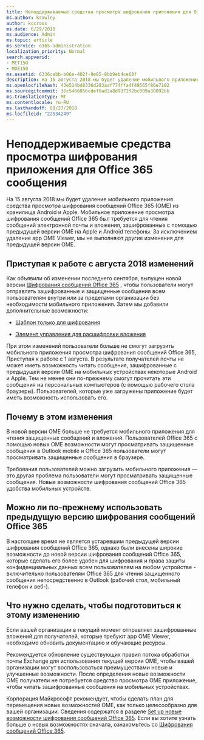 ```yaml
---
title: Неподдерживаемые средства просмотра шифрования приложения для Office 365 сообщения
ms.author: krowley
author: kccross
ms.date: 6/29/2018
ms.audience: Admin
ms.topic: article
ms.service: o365-administration
localization_priority: Normal
search.appverid:
- MET150
- MOE150
ms.assetid: 6336cabb-b06e-402f-9e85-8bb9eb4ce68f
description: На 15 августа 2018 мы будет удаление мобильного приложения средства просмотра шифрования сообщений Office 365 (OME) из хранилища Android и Apple. Мобильное приложение просмотра шифрования сообщений Office 365 был требуется для чтения сообщений электронной почты и вложения, зашифрованные с помощью предыдущей версии OME на Apple и Android телефоны. За исключением удаление app OME Viewer, мы не выполняют другие изменения для предыдущей версии OME.
ms.openlocfilehash: 43e514bd8336d283aaf774ffa4f49565f86e7102
ms.sourcegitcommit: 36c5466056cdef6ad2a8d9372f2bc009a30892bb
ms.translationtype: MT
ms.contentlocale: ru-RU
ms.lasthandoff: 08/27/2018
ms.locfileid: "22534249"
---
```

# <a name="deprecating-office-365-message-encryption-viewer-app"></a>Неподдерживаемые средства просмотра шифрования приложения для Office 365 сообщения

На 15 августа 2018 мы будет удаление мобильного приложения средства просмотра шифрования сообщений Office 365 (OME) из хранилища Android и Apple. Мобильное приложение просмотра шифрования сообщений Office 365 был требуется для чтения сообщений электронной почты и вложения, зашифрованные с помощью предыдущей версии OME на Apple и Android телефоны. За исключением удаление app OME Viewer, мы не выполняют другие изменения для предыдущей версии OME.
  
## <a name="changes-beginning-august-2018"></a>Приступая к работе с августа 2018 изменений

Как объявили об изменении последнего сентября, выпущен новой версии [Шифрования сообщений Office 365](https://aka.ms/ome2017) , чтобы пользователи могут отправлять зашифрованные и защищенные сообщения всем пользователям внутри или за пределами организации без необходимости мобильного приложения. Затем мы добавили дополнительные возможности: 
  
- [Шаблон только для шифрования](https://aka.ms/encryptonly)
    
- [Элемент управления для расшифровки вложения](https://techcommunity.microsoft.com/t5/Security-Privacy-and-Compliance/Admin-control-for-attachments-now-available-in-Office-365/ba-p/204007)
    
При этом изменений пользователи больше не смогут загрузить мобильного приложения просмотра шифрования сообщений Office 365, Приступая к работе с 1 августа. В результате получателей почты не может иметь возможность читать сообщения, зашифрованные с предыдущей версии OME на мобильных устройствах некоторые Android и Apple. Тем не менее они по-прежнему смогут прочитать эти сообщения на персональных компьютеров (с помощью рабочего стола браузеры). Пользователей, которые уже загружены приложение будет иметь возможность использовать его.
  
## <a name="why-this-change-was-made"></a>Почему в этом изменения

В новой версии OME больше не требуется мобильного приложения для чтения защищенных сообщений и вложений. Пользователей Office 365 с помощью новых OME возможности могут просматривать защищенные сообщения в Outlook mobile и Office 365 пользователи могут просматривать защищенные сообщения в браузере.
  
Требования пользователей можно загрузить мобильного приложения — это другая проблема пользователи могут просматривать защищенные сообщения. Новые возможности шифрования сообщений Office 365 удобства мобильных устройств.
  
## <a name="can-i-still-use-the-previous-version-of-office-365-message-encryption"></a>Можно ли по-прежнему использовать предыдущую версию шифрования сообщений Office 365

В настоящее время не является устаревшим предыдущей версии шифрования сообщений Office 365, однако были внесены широкие возможности до новой версии шифрования сообщений Office 365, которые сделать его более удобен для шифрования и права защиты конфиденциальных данных всем пользователям на любом устройстве - включительно пользователям Office 365 для чтения защищенного сообщения непосредственно в Outlook (рабочий стол, мобильный телефон и веб-). 
  
## <a name="what-do-i-need-to-do-to-prepare-for-this-change"></a>Что нужно сделать, чтобы подготовиться к этому изменению

Если вашей организации в текущий момент отправляет зашифрованные вложений для получателей, которые требуют app OME Viewer, необходимо обновить документацию и обучающие ресурсы.
  
Рекомендуется обновление существующих правил потока обработки почты Exchange для использования текущей версии OME, чтобы вашей организации могут воспользоваться преимуществами новые и улучшенные возможности. После определения новые возможности OME получатели не потребуется средство просмотра OME приложение, чтобы читать зашифрованные сообщения на мобильных устройствах.
  
Корпорация Майкрософт рекомендует, чтобы сделать план для перемещения новых возможностей OME, как только целесообразно для вашей организации. Сведения содержатся в разделе [Set up новые возможности шифрования сообщений Office 365](set-up-new-message-encryption-capabilities.md). Если вы хотите узнать больше о новых возможностях сначала, ознакомьтесь со [Шифрования сообщений Office 365](ome.md).
  

